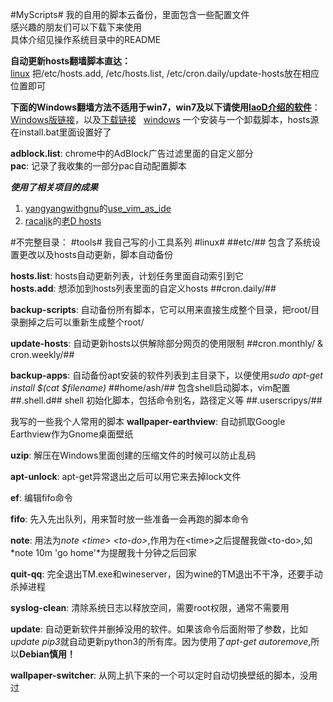 #MyScripts#
我的自用的脚本云备份，里面包含一些配置文件  
感兴趣的朋友们可以下载下来使用  
具体介绍见操作系统目录中的README 

**自动更新hosts翻墙脚本直达：**  
[linux](https://github.com/the0demiurge/MyScripts/tree/master/linux/etc) 把/etc/hosts.add, /etc/hosts.list, /etc/cron.daily/update-hosts放在相应位置即可  

**下面的Windows翻墙方法不适用于win7，win7及以下请使用[laoD介绍的软件](https://github.com/racaljk/hosts/tree/master/tools)**：[Windows版链接](https://github.com/HostsTools/Windows)，以及[下载链接](https://git.io/vX1Pz)  
[windows](https://github.com/the0demiurge/MyScripts/tree/master/windows/update-hosts) 一个安装与一个卸载脚本，hosts源在install.bat里面设置好了
  
**adblock.list**: chrome中的AdBlock广告过滤里面的自定义部分  
**pac**: 记录了我收集的一部分pac自动配置脚本  
  
***使用了相关项目的成果***  
1. [yangyangwithgnu](https://github.com/yangyangwithgnu)的[use_vim_as_ide](https://github.com/yangyangwithgnu/use_vim_as_ide)  
2. [racaljk](https://github.com/racaljk)的[老D hosts](https://github.com/racaljk/hosts)


#不完整目录：
#tools#
我自己写的小工具系列
#linux#
##etc/##
包含了系统设置更改以及hosts自动更新，脚本自动备份  

**hosts.list**: hosts自动更新列表，计划任务里面自动索引到它  
**hosts.add**: 想添加到hosts列表里面的自定义hosts
##cron.daily/##

**backup-scripts**: 自动备份所有脚本，它可以用来直接生成整个目录，把root/目录删掉之后可以重新生成整个root/

**update-hosts**: 自动更新hosts以供解除部分网页的使用限制
##cron.monthly/ & cron.weekly/##

**backup-apps**: 自动备份apt安装的软件列表到主目录下，以便使用*sudo apt-get install $(cat $filename)*
##home/ash/##
包含shell启动脚本，vim配置
##.shell.d##
shell 初始化脚本，包括命令别名，路径定义等
##.userscripys/##

我写的一些我个人常用的脚本
**wallpaper-earthview**: 自动抓取Google Earthview作为Gnome桌面壁纸  

**uzip**: 解压在Windows里面创建的压缩文件的时候可以防止乱码  

**apt-unlock**: apt-get异常退出之后可以用它来去掉lock文件

**ef**: 编辑fifo命令

**fifo**: 先入先出队列，用来暂时放一些准备一会再跑的脚本命令

**note**: 用法为*note \<time\> \<to-do\>*,作用为在\<time\>之后提醒我做\<to-do\>,如*note 10m 'go home'*为提醒我十分钟之后回家

**quit-qq**: 完全退出TM.exe和wineserver，因为wine的TM退出不干净，还要手动杀掉进程

**syslog-clean**: 清除系统日志以释放空间，需要root权限，通常不需要用

**update**: 自动更新软件并删掉没用的软件。如果该命令后面附带了参数，比如*update pip3*就自动更新python3的所有库。因为使用了*apt-get autoremove*,所以**Debian慎用！**

**wallpaper-switcher**: 从网上扒下来的一个可以定时自动切换壁纸的脚本，没用过
